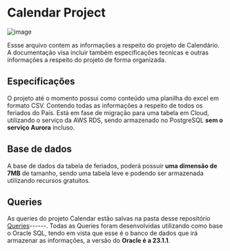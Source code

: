 # Calendar Project

![image](https://github.com/user-attachments/assets/73414eaf-081f-4991-86c8-c5d9bf6e547e)

Essse arquivo contem as informações a respeito do projeto de Calendário. A documentação visa incluir também especificações tecnicas e outras informações a respeito do projeto de forma organizada.

## Especificações

O projeto até o momento possui como conteúdo uma planilha do excel em formato CSV. Contendo todas as informações a respeito de todos os feriados do País.
Está em fase de migração para uma tabela em Cloud, utilizando o serviço da AWS RDS, sendo armazenado no PostgreSQL **sem o serviço Aurora** incluso.

## Base de dados

A base de dados da tabela de feriados, poderá possuir **uma dimensão de 7MB** de tamanho, sendo uma tabela leve e podendo ser armazenada utilizando recursos gratuitos.

## Queries

As queries do projeto Calendar estão salvas na pasta desse repositório [Queries](https://wiki.python.org.br/CoresNoTerminal)------. Todas as Queries foram desenvolvidas utilizando como base o Oracle SQL, tendo em vista que esse é o banco de dados que irá armazenar as informações, a versão do **Oracle é a 23.1.1**.
